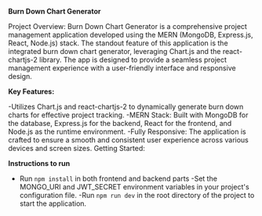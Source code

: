 **Burn Down Chart Generator**

Project Overview: Burn Down Chart Generator is a comprehensive project management application developed using the MERN (MongoDB, Express.js, React, Node.js) stack. The standout feature of this application is the integrated burn down chart generator, leveraging Chart.js and the react-chartjs-2 library. The app is designed to provide a seamless project management experience with a user-friendly interface and responsive design.

**Key Features:**


-Utilizes Chart.js and react-chartjs-2 to dynamically generate burn down charts for effective project tracking. 
-MERN Stack: Built with MongoDB for the database, Express.js for the backend, React for the frontend, and Node.js as the runtime environment. 
-Fully Responsive: The application is crafted to ensure a smooth and consistent user experience across various devices and screen sizes. Getting Started:

**Instructions to run**
- Run ```npm install``` in both frontend and backend parts
-Set the MONGO_URI and JWT_SECRET environment variables in your project's configuration file. 
-Run ```npm run dev``` in the root directory of the project to start the application.
